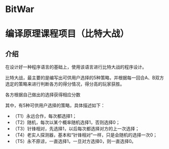 # BitWar
# 编译原理课程项目（比特大战）
## 介绍
在设计好一种程序语言的基础上，使用该语言进行比特大战的程序设计。

比特大战，最主要的是编写出可供用户选择的5种策略，并根据每一回合A、B双方选定的策略来进行判断各方的得分情况，得分高的玩家获胜。

各方根据自己做出的选择获得相应分数

其中，有5种可供用户选择的策略，具体描述如下：
* （T1）永远合作，每次都选择1；
* （T2）随机，每次以某个概率随机选择1，否则选择0；
* （T3）针锋相对，先选择1，以后每次都选择对方的上一次选择；
* （T4）老实人探测器，基本和“针锋相对”一样，只是会随机的选择一次0；
* （T5）永不原谅，一直选择1，一旦对方选择0，则一直选择0。
